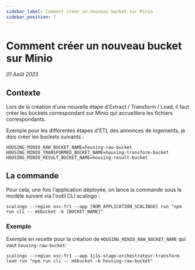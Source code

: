 ```yaml
---
sidebar_label: Comment créer un nouveau bucket sur Minio
sidebar_position: 7
---
```


# Comment créer un nouveau bucket sur Minio

_01 Août 2023_


## Contexte
Lors de la création d'une nouvelle étape d'Extract / Transform / Load, il faut créer les buckets correspondant sur Minio qui accueillera les fichiers correspondants.

Exemple pour les différentes étapes d'ETL des annonces de logements, je dois créer les buckets suivants : 
```
HOUSING_MINIO_RAW_BUCKET_NAME=housing-raw-bucket
HOUSING_MINIO_TRANSFORMED_BUCKET_NAME=housing-transform-bucket
HOUSING_MINIO_RESULT_BUCKET_NAME=housing-result-bucket
```

## La commande
Pour cela, une fois l'application déployée, on lance la commande sous le modèle suivant via l'outil CLI scalingo : 

```shell
scalingo --region osc-fr1 --app [NOM_APPLICATION_SCALINGO] run "npm run cli -- mkbucket -b [BUCKET_NAME]"
```

### Exemple
Exemple en _recette_ pour la création de `HOUSING_MINIO_RAW_BUCKET_NAME` qui vaut `housing-raw-bucket`:
```shell
scalingo --region osc-fr1 --app 1j1s-stage-orchestrateur-transform-load run "npm run cli -- mkbucket -b housing-raw-bucket"
```

